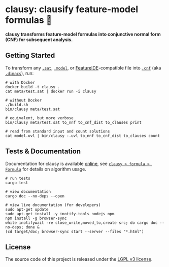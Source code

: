 # clausy: clausify feature-model formulas 🎅

**clausy transforms feature-model formulas into conjunctive normal form (CNF) for subsequent analysis.**

## Getting Started

To transform any [`.sat`](meta/satformat.pdf), [`.model`](https://github.com/ckaestne/kconfigreader), or [FeatureIDE](https://featureide.github.io/)-compatible file into [`.cnf`](meta/satformat.pdf) (aka [`.dimacs`](meta/satformat.pdf)), run:

```
# with Docker
docker build -t clausy .
cat meta/test.sat | docker run -i clausy

# without Docker
./build.sh
bin/clausy meta/test.sat

# equivalent, but more verbose
bin/clausy meta/test.sat to_nnf to_cnf_dist to_clauses print

# read from standard input and count solutions
cat model.uvl | bin/clausy -.uvl to_nnf to_cnf_dist to_clauses count
```

## Tests & Documentation

Documentation for clausy is available [online](https://ekuiter.github.io/clausy/), see [`clausy > formula > Formula`](https://ekuiter.github.io/clausy/clausy/formula/struct.Formula.html) for details on algorithm usage.

```
# run tests
cargo test

# view documentation
cargo doc --no-deps --open

# view live documentation (for developers)
sudo apt-get update
sudo apt-get install -y inotify-tools nodejs npm
npm install -g browser-sync
while inotifywait -re close_write,moved_to,create src; do cargo doc --no-deps; done &
(cd target/doc; browser-sync start --server --files "*.html")
```

## License

The source code of this project is released under the [LGPL v3 license](LICENSE.txt).